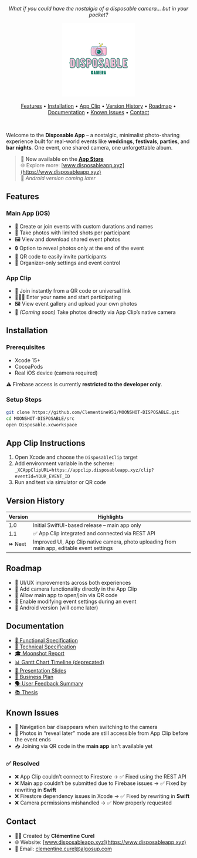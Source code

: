 <p align="center"><em>What if you could have the nostalgia of a disposable camera... but in your pocket?</em></p>
<p align="center">
  <img height="200px" src="./Documents/Images/SmallLogo.png" />
</p>
<p align="center">
  <a href="#features">Features</a> • 
  <a href="#installation">Installation</a> • 
  <a href="#app-clip-instructions">App Clip</a> • 
  <a href="#version-history">Version History</a> • 
  <a href="#roadmap">Roadmap</a> • 
  <a href="#documentation">Documentation</a> • 
  <a href="#known-issues">Known Issues</a> • 
  <a href="#contact">Contact</a>
</p>

<br>

Welcome to the **Disposable App** – a nostalgic, minimalist photo-sharing experience built for real-world events like **weddings**, **festivals**, **parties**, and **bar nights**. One event, one shared camera, one unforgettable album.

> 🎉 **Now available on the [App Store](https://apps.apple.com/fr/app/disposable-app/id6670355967?l=en-GBhttps://apps.apple.com/fr/app/disposable-app/id6670355967?l=en-GB)**  
> 🌐 Explore more: [www.disposableapp.xyz](https://www.disposableapp.xyz)  
> 📱 *Android version coming later*


## Features

### Main App (iOS)
- 📅 Create or join events with custom durations and names
- 📸 Take photos with limited shots per participant
- 🖼️ View and download shared event photos
- 🔒 Option to reveal photos only at the end of the event
- 🎯 QR code to easily invite participants
- 🔧 Organizer-only settings and event control

### App Clip
- 🔗 Join instantly from a QR code or universal link
- 🧑‍🤝‍🧑 Enter your name and start participating
- 🖼️ View event gallery and upload your own photos
- 📸 *(Coming soon)* Take photos directly via App Clip’s native camera

## Installation

### Prerequisites
- Xcode 15+
- CocoaPods
- Real iOS device (camera required)

⚠️ Firebase access is currently **restricted to the developer only**.

### Setup Steps
```bash
git clone https://github.com/Clementine951/MOONSHOT-DISPOSABLE.git
cd MOONSHOT-DISPOSABLE/src
open Disposable.xcworkspace
```

## App Clip Instructions

1. Open Xcode and choose the `DisposableClip` target  
2. Add environment variable in the scheme:  
   `_XCAppClipURL=https://appclip.disposableapp.xyz/clip?eventId=YOUR_EVENT_ID`  
3. Run and test via simulator or QR code

## Version History

| Version | Highlights |
|--------|------------|
| 1.0 | Initial SwiftUI-based release – main app only |
| 1.1 | ✅ App Clip integrated and connected via REST API |
| ⏩ Next | Improved UI, App Clip native camera, photo uploading from main app, editable event settings |



## Roadmap

- 🎨 UI/UX improvements across both experiences
- 📸 Add camera functionality directly in the App Clip
- 🔗 Allow main app to open/join via QR code
- 🔧 Enable modifying event settings during an event
- 🤖 Android version (will come later)


## Documentation

- [📓 Functional Specification](./Documents/FunctionalSpecification.md)
- [🧠 Technical Specification](./Documents/TechnicalSpecification.md)
- [🎓 Moonshot Report](./Documents/Report.md)
- [📊 Gantt Chart Timeline (deprecated)](./Documents/Images/timeline.png)
- [📄 Presentation Slides ](./Documents/Presentation.pdf)
- [💼 Business Plan](./Documents/BusinessPlan.md)
- [🗣️ User Feedback Summary](./Documents/UserFeedback.md)
- [📚 Thesis](./Documents/Thesis.md)

## Known Issues

- 🧭 Navigation bar disappears when switching to the camera
- 📸 Photos in “reveal later” mode are still accessible from App Clip before the event ends
- 📥 Joining via QR code in the **main app** isn't available yet

### ✅ Resolved
- ❌ App Clip couldn’t connect to Firestore → ✅ Fixed using the REST API
- ❌ Main app couldn’t be submitted due to Firebase issues → ✅ Fixed by rewriting in **Swift**
- ❌ Firestore dependency issues in Xcode → ✅ Fixed by rewriting in **Swift**
- ❌ Camera permissions mishandled → ✅ Now properly requested

## Contact

- 👩‍💻 Created by **Clémentine Curel**
- 🌐 Website: [www.disposableapp.xyz](https://www.disposableapp.xyz)
- 📧 Email: [clementine.curel@algosup.com](mailto:clementine.curel@algosup.com)
